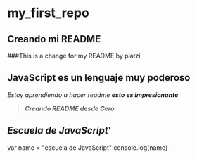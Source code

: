 # my_first_repo
## Creando mi README
###This is a change for my README by platzi
## JavaScript es un lenguaje muy poderoso

*Estoy aprendiendo a hacer readme*
**_esto es impresionante_**

>**_Creando README desde Cero_**
        
##        **_Escuela de JavaScript_**'

var     name = "escuela de JavaScript"
console.log(name)
